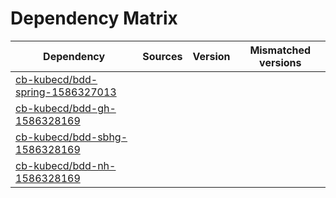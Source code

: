 # Dependency Matrix

Dependency | Sources | Version | Mismatched versions
---------- | ------- | ------- | -------------------
[cb-kubecd/bdd-spring-1586327013](https://github.com/cb-kubecd/bdd-spring-1586327013.git) |  | []() | 
[cb-kubecd/bdd-gh-1586328169](https://github.com/cb-kubecd/bdd-gh-1586328169.git) |  | []() | 
[cb-kubecd/bdd-sbhg-1586328169](https://github.com/cb-kubecd/bdd-sbhg-1586328169.git) |  | []() | 
[cb-kubecd/bdd-nh-1586328169](https://github.com/cb-kubecd/bdd-nh-1586328169.git) |  | []() | 
